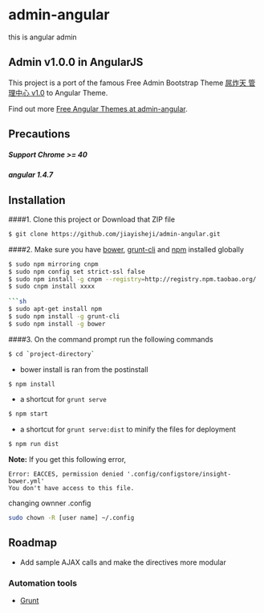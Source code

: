 # admin-angular
this is angular admin
## Admin v1.0.0 in AngularJS

This project is a port of the famous Free Admin Bootstrap Theme [屌炸天 管理中心 v1.0](https://github.com/jiayisheji/admin-angular) to Angular Theme.

Find out more [Free Angular Themes at admin-angular](https://github.com/jiayisheji/admin-angular).

## Precautions
##### Support Chrome >= 40
##### angular 1.4.7

## Installation
####1. Clone this project or Download that ZIP file

```sh
$ git clone https://github.com/jiayisheji/admin-angular.git
```

####2.  Make sure you have [bower](http://bower.io/), [grunt-cli](https://www.npmjs.com/package/grunt-cli) and  [npm](https://www.npmjs.org/) installed globally

```sh
$ sudo npm mirroring cnpm
$ sudo npm config set strict-ssl false
$ sudo npm install -g cnpm --registry=http://registry.npm.taobao.org/
$ sudo cnpm install xxxx  
 
```sh
$ sudo apt-get install npm
$ sudo npm install -g grunt-cli
$ sudo npm install -g bower
```
####3. On the command prompt run the following commands

```sh
$ cd `project-directory`
```
- bower install is ran from the postinstall
```sh
$ npm install 
```
- a shortcut for `grunt serve`
```sh
$ npm start
```
- a shortcut for `grunt serve:dist` to minify the files for deployment
```sh
$ npm run dist 
```


**Note:**
If you get this following error, 
```text
Error: EACCES, permission denied '.config/configstore/insight-bower.yml'
You don't have access to this file.
```
changing ownner .config

```sh
sudo chown -R [user name] ~/.config
```


## Roadmap

- Add sample AJAX calls and make the directives more modular

### Automation tools

- [Grunt](http://gruntjs.com/)